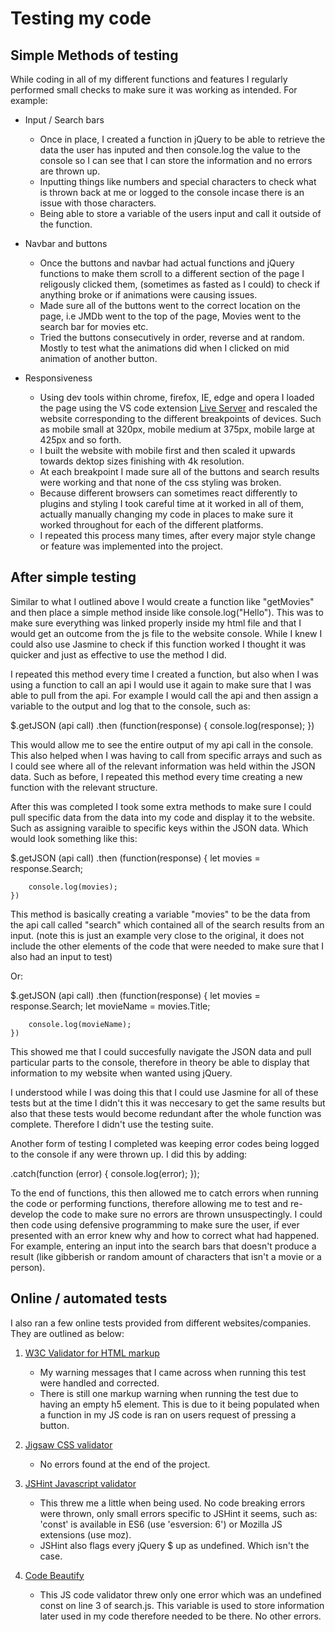 # Testing my code

## Simple Methods of testing

While coding in all of my different functions and features I regularly performed small checks to make sure it was working as intended. For example:

* Input / Search bars 
    * Once in place, I created a function in jQuery to be able to retrieve the data the user has inputed and then console.log the value to the console so I can see that I can store the information and no errors are thrown up.
    * Inputting things like numbers and special characters to check what is thrown back at me or logged to the console incase there is an issue with those characters. 
    * Being able to store a variable of the users input and call it outside of the function.

* Navbar and buttons
    * Once the buttons and navbar had actual functions and jQuery functions to make them scroll to a different section of the page I religously clicked them, (sometimes as fasted as I could) to check if anything broke or if animations were causing issues. 
    * Made sure all of the buttons went to the correct location on the page, i.e JMDb went to the top of the page, Movies went to the search bar for movies etc. 
    * Tried the buttons consecutively in order, reverse and at random. Mostly to test what the animations did when I clicked on mid animation of another button. 

* Responsiveness 
    * Using dev tools within chrome, firefox, IE, edge and opera I loaded the page using the VS code extension [Live Server](https://marketplace.visualstudio.com/items?itemName=ritwickdey.LiveServer) and rescaled the website corresponding to the different breakpoints of devices. Such as mobile small at 320px, mobile medium at 375px, mobile large at 425px and so forth. 
    * I built the website with mobile first and then scaled it upwards towards dektop sizes finishing with 4k resolution. 
    * At each breakpoint I made sure all of the buttons and search results were working and that none of the css styling was broken.
    * Because different browsers can sometimes react differently to plugins and styling I took careful time at it worked in all of them, actually manually changing my code in places to make sure it worked throughout for each of the different platforms. 
    * I repeated this process many times, after every major style change or feature was implemented into the project. 

## After simple testing

Similar to what I outlined above I would create a function like "getMovies" and then place a simple method inside like console.log("Hello"). This was to make sure everything was linked properly inside my html file and that I would get an outcome from the js file to the website console. While I knew I could also use Jasmine to check if this function worked I thought it was quicker and just as effective to use the method I did. 

I repeated this method every time I created a function, but also when I was using a function to call an api I would use it again to make sure that I was able to pull from the api. For example I would call the api and then assign a variable to the output and log that to the console, such as: 

$.getJSON (api call)
    .then (function(response) {
        console.log(response);
})


This would allow me to see the entire output of my api call in the console. This also helped when I was having to call from specific arrays and such as I could see where all of the relevant information was held within the JSON data. Such as before, I repeated this method every time creating a new function with the relevant structure. 

After this was completed I took some extra methods to make sure I could pull specific data from the data into my code and display it to the website. Such as assigning varaible to specific keys within the JSON data. Which would look something like this:

$.getJSON (api call)
    .then (function(response) {
        let movies = response.Search;

        console.log(movies);
    })

This method is basically creating a variable "movies" to be the data from the api call called "search" which contained all of the search results from an input. (note this is just an example very close to the original, it does not include the other elements of the code that were needed to make sure that I also had an input to test)

Or:

$.getJSON (api call)
    .then (function(response) {
        let movies = response.Search;
        let movieName = movies.Title;

        console.log(movieName);
    })

This showed me that I could succesfully navigate the JSON data and pull particular parts to the console, therefore in theory be able to display that information to my website when wanted using jQuery.

I understood while I was doing this that I could use Jasmine for all of these tests but at the time I didn't this it was neccesary to get the same results but also that these tests would become redundant after the whole function was complete. Therefore I didn't use the testing suite. 

Another form of testing I completed was keeping error codes being logged to the console if any were thrown up. I did this by adding:

.catch(function (error) {
    console.log(error);
});

To the end of functions, this then allowed me to catch errors when running the code or performing functions, therefore allowing me to test and re-develop the code to make sure no errors are thrown unsuspectingly. I could then code using defensive programming to make sure the user, if ever presented with an error knew why and how to correct what had happened. For example, entering an input into the search bars that doesn't produce a result (like gibberish or random amount of characters that isn't a movie or a person).

## Online / automated tests

I also ran a few online tests provided from different websites/companies. They are outlined as below:

1. [W3C Validator for HTML markup](https://validator.w3.org/)
    - My warning messages that I came across when running this test were handled and corrected.
    - There is still one markup warning when running the test due to having an empty h5 element. This is due to it being populated when a function in my JS code is ran on users request of pressing a button.

2. [Jigsaw CSS validator](https://jigsaw.w3.org/css-validator/)
    - No errors found at the end of the project.

3. [JSHint Javascript validator](https://jshint.com/)
    - This threw me a little when being used. No code breaking errors were thrown, only small errors specific to JSHint it seems, such as: 	'const' is available in ES6 (use 'esversion: 6') or Mozilla JS extensions (use moz). 
    - JSHint also flags every jQuery $ up as undefined. Which isn't the case.

4. [Code Beautify](https://codebeautify.org/jsvalidate)
    - This JS code validator threw only one error which was an undefined const on line 3 of search.js. This variable is used to store information later used in my code therefore needed to be there. No other errors.